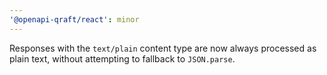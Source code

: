 ```yaml
---
'@openapi-qraft/react': minor
---
```


Responses with the `text/plain` content type are now always processed as plain text, without attempting to fallback to `JSON.parse`.
